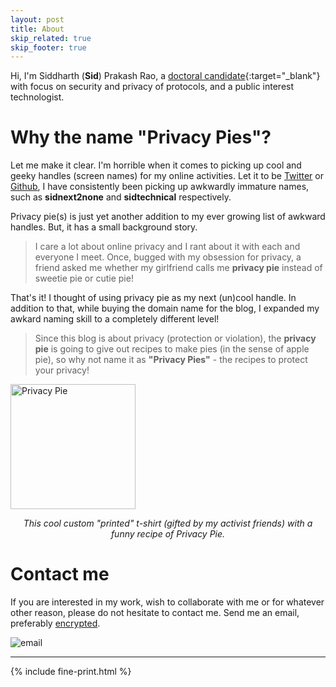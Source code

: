 ```yaml
---
layout: post
title: About
skip_related: true
skip_footer: true
---
```


Hi, I'm Siddharth (**Sid**) Prakash Rao, a [doctoral candidate](https://users.aalto.fi/~raos1/){:target="_blank"} with focus on security and privacy of protocols, and a public interest technologist.  

# Why the name "Privacy Pies"?

Let me make it clear. I'm horrible when it comes to picking up cool and geeky handles (screen names) for my online activities. Let it to be [Twitter][twitter_handle] or [Github][github_handle], I have consistently been picking up awkwardly immature names, such as **sidnext2none** and **sidtechnical** respectively. 

Privacy pie(s) is just yet another addition to my ever growing list of awkward handles. But, it has a small background story.

<i class="fa fa-quote-left fa-3x fa-pull-left fa-border" aria-hidden="true"></i> 
> I care a lot about online privacy and I rant about it with each and everyone I meet. Once, bugged with my obsession for privacy, a friend asked me whether my girlfriend calls me **privacy pie** instead of sweetie pie or cutie pie! 

That's it! I thought of using privacy pie as my next (un)cool handle. In addition to that, while buying the domain name for the blog, I expanded my awkard naming skill to a completely different level! 

<i class="fa fa-quote-left fa-3x fa-pull-left fa-border" aria-hidden="true"></i> 
> Since this blog is about privacy (protection or violation), the **privacy pie** is going to give out recipes to make pies (in the sense of apple pie), so why not name it as **"Privacy Pies"** - the recipes to protect your privacy! 

<a href="{{site.baseurl}}/static/p_pie_t_shirt.jpg"><img src="{{site.baseurl}}/static/p_pie_t_shirt.jpg" width="200" height="200" alt="Privacy Pie"></a>
<p align="center">
    <em>This cool custom "printed" t-shirt (gifted by my activist friends) with a funny recipe of Privacy Pie.</em>
</p>

# Contact me

If you are interested in my work, wish to collaborate with me or for whatever other reason, please do not hesitate to contact me. Send me an email, preferably [<i class="fa fa-lock" aria-hidden="true"></i> encrypted][sidtechnical_gpg].

![email]({{site.baseurl}}/static/email_pic.png)

[twitter_handle]: https://twitter.com/sidnext2none 
[github_handle]: https://github.com/sidtechnical
[sidtechnical_gpg]: http://pgp.mit.edu/pks/lookup?op=get&search=0x5510BE737ABD7B82

---
{% include fine-print.html %}